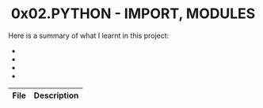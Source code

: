 <h1 align="center" id="top">0x02.PYTHON - IMPORT, MODULES</h1>
Here is a summary of what I learnt in this project: 
<ul>
<li></li>
<li></li>
<li></li>
<li></li>
</ul>

|File|Description|
|---|---|

